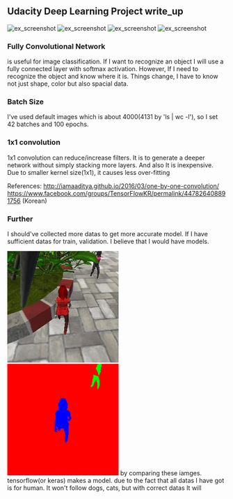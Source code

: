 ## Udacity Deep Learning Project write_up

![ex_screenshot](./docs/misc/udacity_project01.jpg)
![ex_screenshot](./docs/misc/udacity_project02.jpg)
![ex_screenshot](./docs/misc/udacity_project03.jpg)
![ex_screenshot](./docs/misc/udacity_project04.jpg)

### Fully Convolutional Network
is useful for image classification. If I want to recognize an object I will use a fully connected layer with softmax activation. However, If I need to recognize the object and know where it is. Things change, I have to know not just shape, color but also spacial data.

### Batch Size
I've used default images which is about 4000(4131 by 'ls | wc -l'), so I set 42 batches and 100 epochs.

### 1x1 convolution
1x1 convolution can reduce/increase filters. It is to generate a deeper network without simply stacking more layers. And also It is inexpensive. Due to smaller kernel size(1x1), it causes less over-fitting

References: 
http://iamaaditya.github.io/2016/03/one-by-one-convolution/
https://www.facebook.com/groups/TensorFlowKR/permalink/447826408891756 (Korean)

### Further
I should've collected more datas to get more accurate model. If I have sufficient datas for train, validation. I believe that I would have models.

![ex_screenshot](./docs/misc/5_run6cam1_00064.jpeg)
![ex_screenshot](./docs/misc/5_run6_mask_00064.png)
by comparing these iamges. tensorflow(or keras) makes a model. due to the fact that all datas I have got is for human. It won't follow dogs, cats, but with correct datas It will
